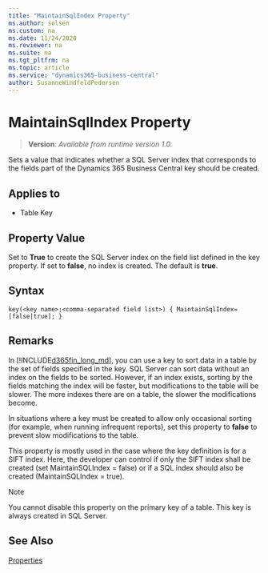 ```yaml
---
title: "MaintainSqlIndex Property"
ms.author: solsen
ms.custom: na
ms.date: 11/24/2020
ms.reviewer: na
ms.suite: na
ms.tgt_pltfrm: na
ms.topic: article
ms.service: "dynamics365-business-central"
author: SusanneWindfeldPedersen
---
```

[//]: # (START>DO_NOT_EDIT)
[//]: # (IMPORTANT:Do not edit any of the content between here and the END>DO_NOT_EDIT.)
[//]: # (Any modifications should be made in the .xml files in the ModernDev repo.)
# MaintainSqlIndex Property
> **Version**: _Available from runtime version 1.0._

Sets a value that indicates whether a SQL Server index that corresponds to the fields part of the Dynamics 365 Business Central key should be created.

## Applies to
-   Table Key


[//]: # (IMPORTANT: END>DO_NOT_EDIT)


## Property Value  

Set to **True** to create the SQL Server index on the field list defined in the key property. If set to **false**, no index is created. The default is **true**.  

## Syntax

```AL
key(<key name>;<comma-separated field list>) { MaintainSqlIndex=[false|true]; }
```

## Remarks

In [!INCLUDE[d365fin_long_md](../includes/d365fin_long_md.md)], you can use a key to sort data in a table by the set of fields specified in the key. SQL Server can sort data without an index on the fields to be sorted. However, if an index exists, sorting by the fields matching the index will be faster, but modifications to the table will be slower. The more indexes there are on a table, the slower the modifications become.  
  
In situations where a key must be created to allow only occasional sorting (for example, when running infrequent reports), set this property to **false** to prevent slow modifications to the table.  

This property is mostly used in the case where the key definition is for a SIFT index. Here, the developer can control if only the SIFT index shall be created (set MaintainSQLIndex = false) or if a SQL index should also be created (MaintainSQLIndex = true).

> [!NOTE]  
> You cannot disable this property on the primary key of a table. This key is always created in SQL Server.  
  
## See Also

[Properties](devenv-properties.md)